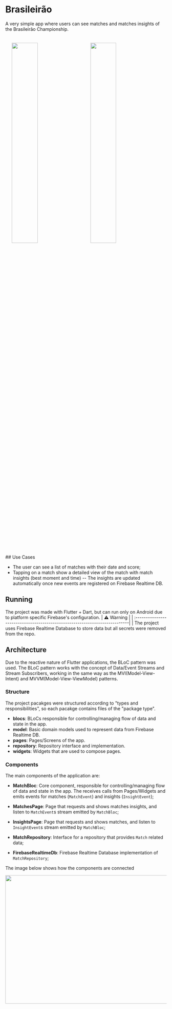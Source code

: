 # Brasileirão

A very simple app where users can see matches and matches insights of the Brasileirão Championship.

<p float="left">
<img width="40%" vspace="20" hspace="20" src="https://user-images.githubusercontent.com/4440882/83931697-82292180-a774-11ea-8576-e0559d685950.png" />
<img width="40%" vspace="20" hspace="20" src="https://user-images.githubusercontent.com/4440882/83931702-85bca880-a774-11ea-8538-2155beaefc84.png" />
</p>
## Use Cases

- The user can see a list of matches with their date and score;
- Tapping on a match show a detailed view of the match with match insights (best moment and time)
-- The insights are updated automatically once new events are registered on Firebase Realtime DB.

## Running
The project was made with Flutter + Dart, but can run only on Android due to platform specific Firebase's configuration.
| ⚠️   Warning                                                                                                                 |
| :---------------------------------------------------------------------------|
| The project uses Firebase Realtime Database to store data but all secrets were removed from the repo.



## Architecture

Due to the reactive nature of Flutter applications, the BLoC pattern was used. The BLoC pattern works with the concept of Data/Event Streams and Stream Subscribers, working in the same way as the MVI(Model-View-Intent) and MVVM(Model-View-ViewModel) patterns.

### Structure 
The project pacakges were structured according to "types and responsibilities", so each pacakge contains files of the "package type".

- **blocs**: BLoCs responsible for controlling/managing flow of data and state in the app.
- **model**: Basic domain models used to represent data from Firebase Realtime DB.
- **pages**: Pages/Screens of the app.
- **repository**: Repository interface and implementation.
- **widgets**: Widgets that are used to compose pages.

### Components

The main components of the application are:

- **MatchBloc**: Core component, responsible for controlling/managing flow of data and state in the app. The receives calls from Pages/Widgets and emits events for matches (`MatchEvent`) and insights (`InsightEvent`);

- **MatchesPage**: Page that requests and shows matches insights, and listen to `MatchEvent`s stream emitted by `MatchBloc`;

- **InsightsPage**: Page that requests and shows matches, and listen to `InsightEvent`s stream emitted by `MatchBloc`;

- **MatchRepository**: Interface for a repository that provides `Match` related data;

- **FirebaseRealtimeDb**: Firebase Realtime Database implementation of `MatchRepository`;

The image below shows how the components are connected

<img align="center" src="https://user-images.githubusercontent.com/4440882/83931617-fc0cdb00-a773-11ea-8f9b-d8fcb5503b71.png" width="600" height="400"/>
